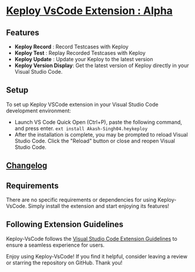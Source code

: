 # [Keploy VsCode Extension : Alpha](https://marketplace.visualstudio.com/items?itemName=Akash-Singh04.heykeploy)

## Features

- **Keploy Record** :  Record Testcases with Keploy 
- **Keploy Test** : Replay Recorded Testcases with Keploy
- **Keploy Update** :  Update your Keploy to the latest version
- **Keploy Version Display**: Get the latest version of Keploy directly in your Visual Studio Code.

## Setup

To set up Keploy VSCode extension in your Visual Studio Code development environment:

- Launch VS Code Quick Open (Ctrl+P), paste the following command, and press enter.
```ext install Akash-Singh04.heykeploy```
- After the installation is complete, you may be prompted to reload Visual Studio Code. Click the "Reload" button or close and reopen Visual Studio Code.

## [Changelog](https://marketplace.visualstudio.com/items/Akash-Singh04.heykeploy/changelog) 

## Requirements

There are no specific requirements or dependencies for using Keploy-VsCode. Simply install the extension and start enjoying its features!


## Following Extension Guidelines

Keploy-VsCode follows the [Visual Studio Code Extension Guidelines](https://code.visualstudio.com/api/references/extension-guidelines) to ensure a seamless experience for users.

Enjoy using Keploy-VsCode! If you find it helpful, consider leaving a review or starring the repository on GitHub. Thank you!
